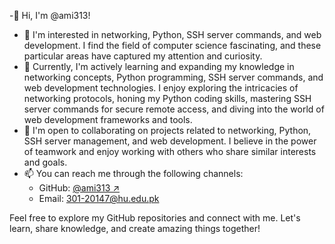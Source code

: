 -👋 Hi, I'm @ami313!

- 👀 I'm interested in networking, Python, SSH server commands, and web development. I find the field of computer science fascinating, and these particular areas have captured my attention and curiosity.
- 🌱 Currently, I'm actively learning and expanding my knowledge in networking concepts, Python programming, SSH server commands, and web development technologies. I enjoy exploring the intricacies of networking protocols, honing my Python coding skills, mastering SSH server commands for secure remote access, and diving into the world of web development frameworks and tools.
- 💞️ I'm open to collaborating on projects related to networking, Python, SSH server management, and web development. I believe in the power of teamwork and enjoy working with others who share similar interests and goals.
- 📫 You can reach me through the following channels:
  - GitHub: [@ami313 ↗](https://github.com/ami313)
  - Email: [301-20147@hu.edu.pk](mailto:301-20147@hu.edu.pk)

Feel free to explore my GitHub repositories and connect with me. Let's learn, share knowledge, and create amazing things together!
